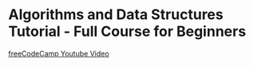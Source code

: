 # Algorithms and Data Structures Tutorial - Full Course for Beginners

[freeCodeCamp Youtube Video](https://www.youtube.com/watch?v=8hly31xKli0&t=3843s)

